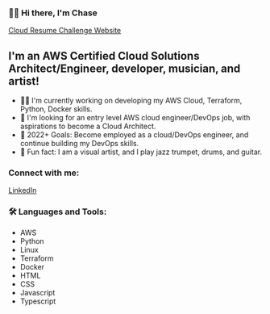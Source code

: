### 👨‍💻 Hi there, I'm Chase 
<a href="https://chasedecosterresume.com">Cloud Resume Challenge Website</a>

## I'm an AWS Certified Cloud Solutions Architect/Engineer, developer, musician, and artist!
- 💪🏻 I'm currently working on developing my AWS Cloud, Terraform, Python, Docker skills. 
- 🤝 I'm looking for an entry level AWS cloud engineer/DevOps job, with aspirations to become a Cloud Architect.
- 📶 2022+ Goals: Become employed as a cloud/DevOps engineer, and continue building my DevOps skills. 
- 🎺 Fun fact: I am a visual artist, and I play jazz trumpet, drums, and guitar. 

### Connect with me:
<a href="https://www.linkedin.com/in/chasedecoster/">LinkedIn</a>

### 🛠 Languages and Tools:
- AWS
- Python
- Linux
- Terraform
- Docker
- HTML
- CSS 
- Javascript
- Typescript

<br>
<br>

[website]: https://chasedecosterresume.com
